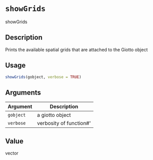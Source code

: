 # `showGrids`

showGrids


## Description

Prints the available spatial grids that are attached to the Giotto object


## Usage

```r
showGrids(gobject, verbose = TRUE)
```


## Arguments

Argument      |Description
------------- |----------------
`gobject`     |     a giotto object
`verbose`     |     verbosity of function#'


## Value

vector



